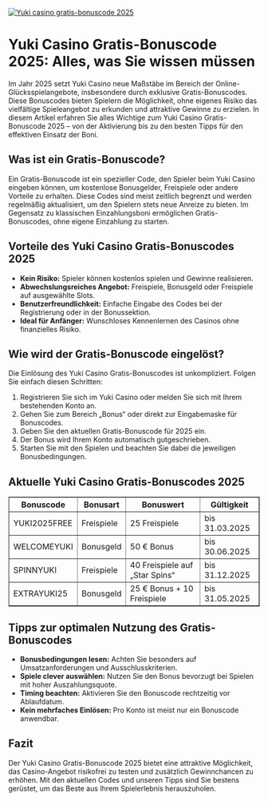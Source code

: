 [![Yuki casino gratis-bonuscode 2025](https://123-caf.pages.dev/gitsignup.png)](https://vrmoo.ru/Bt82HjjY)

<h1>Yuki Casino Gratis-Bonuscode 2025: Alles, was Sie wissen müssen</h1>  <p>Im Jahr 2025 setzt Yuki Casino neue Maßstäbe im Bereich der Online-Glücksspielangebote, insbesondere durch exklusive Gratis-Bonuscodes. Diese Bonuscodes bieten Spielern die Möglichkeit, ohne eigenes Risiko das vielfältige Spieleangebot zu erkunden und attraktive Gewinne zu erzielen. In diesem Artikel erfahren Sie alles Wichtige zum Yuki Casino Gratis-Bonuscode 2025 – von der Aktivierung bis zu den besten Tipps für den effektiven Einsatz der Boni.</p>  <h2>Was ist ein Gratis-Bonuscode?</h2> <p>Ein Gratis-Bonuscode ist ein spezieller Code, den Spieler beim Yuki Casino eingeben können, um kostenlose Bonusgelder, Freispiele oder andere Vorteile zu erhalten. Diese Codes sind meist zeitlich begrenzt und werden regelmäßig aktualisiert, um den Spielern stets neue Anreize zu bieten. Im Gegensatz zu klassischen Einzahlungsboni ermöglichen Gratis-Bonuscodes, ohne eigene Einzahlung zu starten.</p>  <h2>Vorteile des Yuki Casino Gratis-Bonuscodes 2025</h2> <ul>   <li><strong>Kein Risiko:</strong> Spieler können kostenlos spielen und Gewinne realisieren.</li>   <li><strong>Abwechslungsreiches Angebot:</strong> Freispiele, Bonusgeld oder Freispiele auf ausgewählte Slots.</li>   <li><strong>Benutzerfreundlichkeit:</strong> Einfache Eingabe des Codes bei der Registrierung oder in der Bonussektion.</li>   <li><strong>Ideal für Anfänger:</strong> Wunschloses Kennenlernen des Casinos ohne finanzielles Risiko.</li> </ul>  <h2>Wie wird der Gratis-Bonuscode eingelöst?</h2> <p>Die Einlösung des Yuki Casino Gratis-Bonuscodes ist unkompliziert. Folgen Sie einfach diesen Schritten:</p> <ol>   <li>Registrieren Sie sich im Yuki Casino oder melden Sie sich mit Ihrem bestehenden Konto an.</li>   <li>Gehen Sie zum Bereich „Bonus“ oder direkt zur Eingabemaske für Bonuscodes.</li>   <li>Geben Sie den aktuellen Gratis-Bonuscode für 2025 ein.</li>   <li>Der Bonus wird Ihrem Konto automatisch gutgeschrieben.</li>   <li>Starten Sie mit den Spielen und beachten Sie dabei die jeweiligen Bonusbedingungen.</li> </ol>  <h2>Aktuelle Yuki Casino Gratis-Bonuscodes 2025</h2> <table border="1" cellpadding="8" cellspacing="0">   <thead>     <tr>       <th>Bonuscode</th>       <th>Bonusart</th>       <th>Bonuswert</th>       <th>Gültigkeit</th>     </tr>   </thead>   <tbody>     <tr>       <td>YUKI2025FREE</td>       <td>Freispiele</td>       <td>25 Freispiele</td>       <td>bis 31.03.2025</td>     </tr>     <tr>       <td>WELCOMEYUKI</td>       <td>Bonusgeld</td>       <td>50 € Bonus</td>       <td>bis 30.06.2025</td>     </tr>     <tr>       <td>SPINNYUKI</td>       <td>Freispiele</td>       <td>40 Freispiele auf „Star Spins“</td>       <td>bis 31.12.2025</td>     </tr>     <tr>       <td>EXTRAYUKI25</td>       <td>Bonusgeld</td>       <td>25 € Bonus + 10 Freispiele</td>       <td>bis 31.05.2025</td>     </tr>   </tbody> </table>  <h2>Tipps zur optimalen Nutzung des Gratis-Bonuscodes</h2> <ul>   <li><strong>Bonusbedingungen lesen:</strong> Achten Sie besonders auf Umsatzanforderungen und Ausschlusskriterien.</li>   <li><strong>Spiele clever auswählen:</strong> Nutzen Sie den Bonus bevorzugt bei Spielen mit hoher Auszahlungsquote.</li>   <li><strong>Timing beachten:</strong> Aktivieren Sie den Bonuscode rechtzeitig vor Ablaufdatum.</li>   <li><strong>Kein mehrfaches Einlösen:</strong> Pro Konto ist meist nur ein Bonuscode anwendbar.</li> </ul>  <h2>Fazit</h2> <p>Der Yuki Casino Gratis-Bonuscode 2025 bietet eine attraktive Möglichkeit, das Casino-Angebot risikofrei zu testen und zusätzlich Gewinnchancen zu erhöhen. Mit den aktuellen Codes und unseren Tipps sind Sie bestens gerüstet, um das Beste aus Ihrem Spielerlebnis herauszuholen.</p>